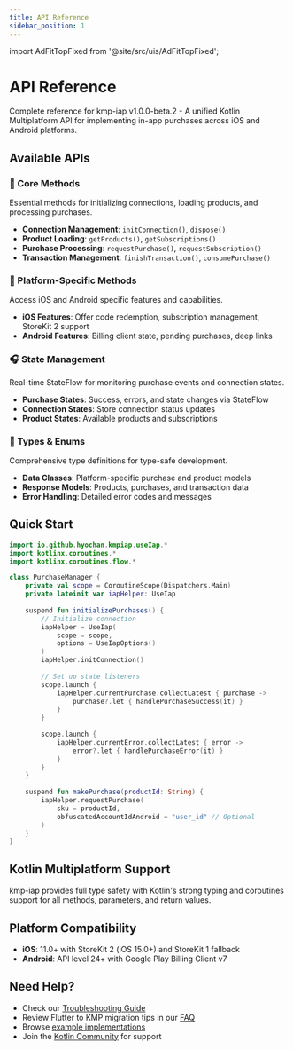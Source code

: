 ```yaml
---
title: API Reference
sidebar_position: 1
---
```


import AdFitTopFixed from '@site/src/uis/AdFitTopFixed';

# API Reference

<AdFitTopFixed />

Complete reference for kmp-iap v1.0.0-beta.2 - A unified Kotlin Multiplatform API for implementing in-app purchases across iOS and Android platforms.

## Available APIs

### 🏪 Core Methods
Essential methods for initializing connections, loading products, and processing purchases.

- **Connection Management**: `initConnection()`, `dispose()`
- **Product Loading**: `getProducts()`, `getSubscriptions()`
- **Purchase Processing**: `requestPurchase()`, `requestSubscription()`
- **Transaction Management**: `finishTransaction()`, `consumePurchase()`

### 📱 Platform-Specific Methods
Access iOS and Android specific features and capabilities.

- **iOS Features**: Offer code redemption, subscription management, StoreKit 2 support
- **Android Features**: Billing client state, pending purchases, deep links

### 🎧 State Management
Real-time StateFlow for monitoring purchase events and connection states.

- **Purchase States**: Success, errors, and state changes via StateFlow
- **Connection States**: Store connection status updates
- **Product States**: Available products and subscriptions

### 🔧 Types & Enums
Comprehensive type definitions for type-safe development.

- **Data Classes**: Platform-specific purchase and product models
- **Response Models**: Products, purchases, and transaction data
- **Error Handling**: Detailed error codes and messages

## Quick Start

```kotlin
import io.github.hyochan.kmpiap.useIap.*
import kotlinx.coroutines.*
import kotlinx.coroutines.flow.*

class PurchaseManager {
    private val scope = CoroutineScope(Dispatchers.Main)
    private lateinit var iapHelper: UseIap
    
    suspend fun initializePurchases() {
        // Initialize connection
        iapHelper = UseIap(
            scope = scope,
            options = UseIapOptions()
        )
        iapHelper.initConnection()
        
        // Set up state listeners
        scope.launch {
            iapHelper.currentPurchase.collectLatest { purchase ->
                purchase?.let { handlePurchaseSuccess(it) }
            }
        }
        
        scope.launch {
            iapHelper.currentError.collectLatest { error ->
                error?.let { handlePurchaseError(it) }
            }
        }
    }
    
    suspend fun makePurchase(productId: String) {
        iapHelper.requestPurchase(
            sku = productId,
            obfuscatedAccountIdAndroid = "user_id" // Optional
        )
    }
}
```

## Kotlin Multiplatform Support

kmp-iap provides full type safety with Kotlin's strong typing and coroutines support for all methods, parameters, and return values.

## Platform Compatibility

- **iOS**: 11.0+ with StoreKit 2 (iOS 15.0+) and StoreKit 1 fallback
- **Android**: API level 24+ with Google Play Billing Client v7

## Need Help?

- Check our [Troubleshooting Guide](../guides/troubleshooting.md)
- Review Flutter to KMP migration tips in our [FAQ](../guides/faq.md)
- Browse [example implementations](https://github.com/hyochan/kmp-iap/tree/main/example)
- Join the [Kotlin Community](https://kotlinlang.org/community/) for support